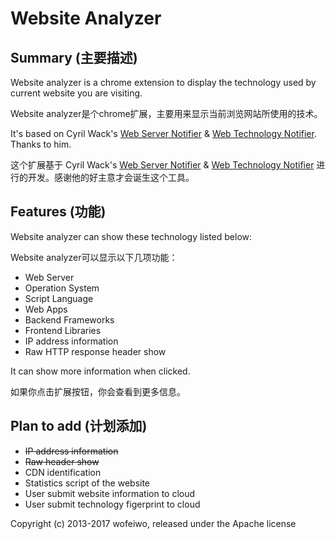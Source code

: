 Website Analyzer
=======================

Summary (主要描述)
----------

Website analyzer is a chrome extension to display the technology used by 
current website you are visiting.

Website analyzer是个chrome扩展，主要用来显示当前浏览网站所使用的技术。

It's based on Cyril Wack's [Web Server Notifier](https://github.com/cyril/web_server_notifier) & [Web Technology Notifier](https://github.com/cyril/web_technology_notifier). Thanks to him.

这个扩展基于 Cyril Wack's [Web Server Notifier](https://github.com/cyril/web_server_notifier) & [Web Technology Notifier](https://github.com/cyril/web_technology_notifier) 进行的开发。感谢他的好主意才会诞生这个工具。

Features (功能)
----------
Website analyzer can show these technology listed below:

Website analyzer可以显示以下几项功能：

* Web Server
* Operation System
* Script Language
* Web Apps
* Backend Frameworks
* Frontend Libraries
* IP address information
* Raw HTTP response header show

It can show more information when clicked.

如果你点击扩展按钮，你会查看到更多信息。

Plan to add (计划添加)
----------
* <del>IP address information</del>
* <del>Raw header show</del>
* CDN identification
* Statistics script of the website
* User submit website information to cloud
* User submit technology figerprint to cloud

Copyright (c) 2013-2017 wofeiwo, released under the Apache license